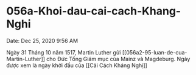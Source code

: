 # 056a-Khoi-dau-cai-cach-Khang-Nghi

Date: Dec 25, 2020 9:56 AM

Ngày 31 Tháng 10 năm 1517, Martin Luther gửi [[056a2-95-luan-de-cua-Martin-Luther]] cho Đức Tổng Giám mục của Mainz và Magdeburg. Ngày được xem là ngày khởi đầu của [[Cải Cách Kháng Nghị]]